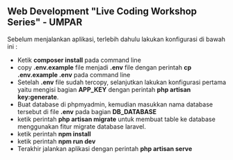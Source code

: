 ## Web Development "Live Coding Workshop Series" - UMPAR

Sebelum menjalankan aplikasi, terlebih dahulu lakukan konfigurasi di bawah ini :

- Ketik **composer install** pada command line
- copy **.env.example** file menjadi **.env** file dengan perintah **cp .env.example .env** pada command line
- Setelah **.env** file sudah tercopy, selanjutkan lakukan konfigurasi pertama yaitu mengisi bagian **APP_KEY** dengan perintah **php artisan key:generate**.
- Buat database di phpmyadmin, kemudian masukkan nama database tersebut di file **.env** pada bagian **DB_DATABASE**
- ketik perintah **php artisan migrate** untuk membuat table ke database menggunakan fitur migrate database laravel.
- ketik perintah **npm install**
- ketik perintah **npm run dev**
- Terakhir jalankan aplikasi dengan perintah **php artisan serve**
